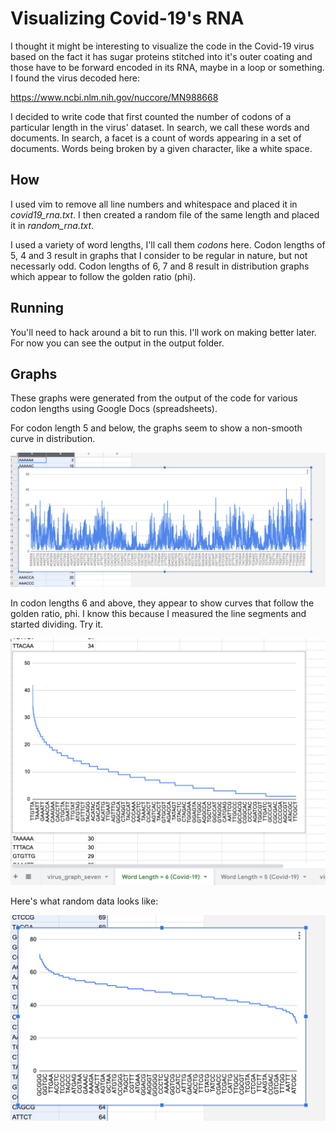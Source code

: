 # Visualizing Covid-19's RNA 
I thought it might be interesting to visualize the code in the Covid-19 virus based on the fact it has sugar proteins stitched into it's outer coating and those have to be forward encoded in its RNA, maybe in a loop or something. I found the virus decoded here:

https://www.ncbi.nlm.nih.gov/nuccore/MN988668

I decided to write code that first counted the number of codons of a particular length in the virus' dataset. In search, we call these words and documents. In search, a facet is a count of words appearing in a set of documents. Words being broken by a given character, like a white space.

## How
I used vim to remove all line numbers and whitespace and placed it in *covid19_rna.txt*. I then created a random file of the same length and placed it in *random_rna.txt*.

I used a variety of word lengths, I'll call them *codons* here. Codon lengths of 5, 4 and 3 result in graphs that I consider to be regular in nature, but not necessarly odd. Codon lengths of 6, 7 and 8 result in distribution graphs which appear to follow the golden ratio (phi).

## Running
You'll need to hack around a bit to run this. I'll work on making better later. For now you can see the output in the output folder.

## Graphs
These graphs were generated from the output of the code for various codon lengths using Google Docs (spreadsheets).

For codon length 5 and below, the graphs seem to show a non-smooth curve in distribution. 

![word length is 5](https://github.com/kordless/covid19_viz/blob/master/pics/unsorted_virus_graph_six.png?raw=true)

In codon lengths 6 and above, they appear to show curves that follow the golden ratio, phi. I know this because I measured the line segments and started dividing. Try it.

![word length is 6](https://github.com/kordless/covid19_viz/blob/master/pics/virus_graph_six.png?raw=true)

Here's what random data looks like:

![random data - word length is 6](https://github.com/kordless/covid19_viz/blob/master/pics/random_graph.png?raw=true)

